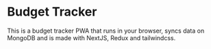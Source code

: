 # Budget Tracker

This is a budget tracker PWA that runs in your browser, syncs data on MongoDB and is made with NextJS, Redux and tailwindcss.
